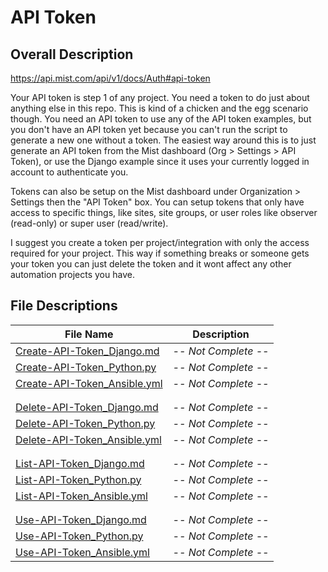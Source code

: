 # API Token #

## Overall Description ##

<https://api.mist.com/api/v1/docs/Auth#api-token>

Your API token is step 1 of any project. You need a token to do just about anything else in this repo. This is kind of a chicken and the egg scenario though. You need an API token to use any of the API token examples, but you don't have an API token yet because you can't run the script to generate a new one without a token. The easiest way around this is to just generate an API token from the Mist dashboard (Org > Settings > API Token), or use the Django example since it uses your currently logged in account to authenticate you. 
  
Tokens can also be setup on the Mist dashboard under Organization > Settings then the "API Token" box. You can setup tokens that only have access to specific things, like sites, site groups, or user roles like observer (read-only) or super user (read/write).  
  
I suggest you create a token per project/integration with only the access required for your project. This way if something breaks or someone gets your token you can just delete the token and it wont affect any other automation projects you have.

## File Descriptions ##

| File Name                                                                 | Description                       |
| ---                                                                       | ---                               |
| [Create-API-Token_Django.md](Create-API-Token_Django.md)                  |        <i>-- Not Complete --</i>  |
| [Create-API-Token_Python.py](Create-API-Token_Python.py)                  |        <i>-- Not Complete --</i>  |
| [Create-API-Token_Ansible.yml](Create-API-Token_Ansible.yml)              |        <i>-- Not Complete --</i>  |
|                                                                                                               |
|                                                                                                               |
| [Delete-API-Token_Django.md](Delete-API-Token_Django.md)                  |        <i>-- Not Complete --</i>  |
| [Delete-API-Token_Python.py](Delete-API-Token_Python.py)                  |        <i>-- Not Complete --</i>  |
| [Delete-API-Token_Ansible.yml](Delete-API-Token_Ansible.yml)              |        <i>-- Not Complete --</i>  |
|                                                                                                               |
|                                                                                                               |
| [List-API-Token_Django.md](List-API-Token_Django.md)                      |        <i>-- Not Complete --</i>  |
| [List-API-Token_Python.py](List-API-Token_Python.py)                      |        <i>-- Not Complete --</i>  |
| [List-API-Token_Ansible.yml](List-API-Token_Ansible.yml)                  |        <i>-- Not Complete --</i>  |
|                                                                                                               |
|                                                                                                               |
| [Use-API-Token_Django.md](Use-API-Token_Django.md)                        |        <i>-- Not Complete --</i>  |
| [Use-API-Token_Python.py](Use-API-Token_Python.py)                        |        <i>-- Not Complete --</i>  |
| [Use-API-Token_Ansible.yml](Use-API-Token_Ansible.yml)                    |        <i>-- Not Complete --</i>  |